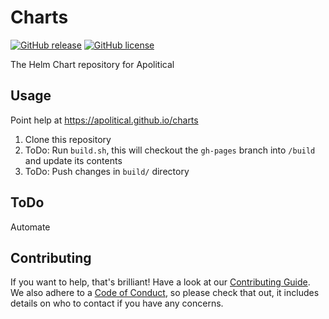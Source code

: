 Charts
======

[![GitHub release](https://img.shields.io/github/release/apolitical/charts.svg)](https://github.com/apolitical/charts/releases)
[![GitHub license](https://img.shields.io/github/license/apolitical/charts.svg)](https://github.com/apolitical/charts/blob/master/LICENSE)

The Helm Chart repository for Apolitical

Usage
-----

Point help at https://apolitical.github.io/charts

1. Clone this repository
2. ToDo: Run `build.sh`, this will checkout the `gh-pages` branch into `/build` and update its contents
3. ToDo: Push changes in `build/` directory

ToDo
----

Automate

Contributing
------------

If you want to help, that's brilliant! Have a look at our [Contributing Guide](CONTRIBUTING.md). We also adhere to a
[Code of Conduct](CODE_OF_CONDUCT.md), so please check that out, it includes details on who to contact if you have any
concerns.

